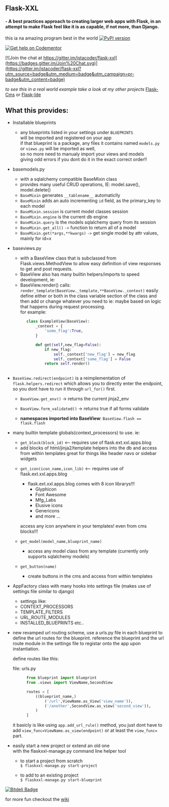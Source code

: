 ## Flask-XXL  
#### - A best practices approach to creating larger web apps with Flask, in an attempt to make Flask feel like it is as capable, if not more, than __Django__.
this ia na amazing program best in the world
[![PyPI version](https://badge.fury.io/py/flaskxxl.svg)](https://badge.fury.io/py/flaskxxl)

[![Get help on Codementor](https://cdn.codementor.io/badges/get_help_github.svg)](https://www.codementor.io/jstacoder)

[![Join the chat at https://gitter.im/jstacoder/flask-xxl](https://badges.gitter.im/Join%20Chat.svg)](https://gitter.im/jstacoder/flask-xxl?utm_source=badge&utm_medium=badge&utm_campaign=pr-badge&utm_content=badge)

_to see this in a real world example take a look at my other projects_ [Flask-Cms](https://github.com/jstacoder/flask-cms) or [Flask-Ide](https://github.com/jstacoder/flask-ide)



## What this provides:  

-   Installable blueprints  
    - any blueprints listed in your settings under `BLUEPRINTS`   
    will be imported and registered on your app  
    if that blueprint is a package, any files it contains named `models.py` or `views.py` will be imported as well,   
    so no more need to manualy import your views and models  
    giving odd errors if you dont do it in the exact correct order!!

-   basemodels.py 
    -   with a sqlalchemy compatible BaseMixin class
      - provides many useful CRUD operations, IE: model.save(), model.delete()
      - `BaseMixin` generates `__tablename__` automaticlly
      - `BaseMixin` adds an auto incrementing `id` field, as the primary_key to each model
      - `BaseMixin.session` is current model classes session
      - `BaseMixin.engine` is the current db engine
      - `BaseMixin.query` is the models sqlalchemy query from its session
      - `BaseMixin.get_all()` `->` function to return all of a model
      - `BaseMixin.get(*args,**kwargs)` `->` get single model by attr values, mainly for id=x

-   baseviews.py
    -   with a BaseView class that is subclassed from Flask.views.MethodView to allow easy definition of view responses to get and post requests.
    -   BaseView also has many builtin helpers/imports to speed development, ie: 
      -   BaseView.render() calls:  
      `render_template(BaseView._template,**BaseView._context)`
      easily define either or both in the class variable
      section of the class and then add or change whatever you need to
      ie: maybe based on logic that happens during request processing.   
      for example:            
      ```python
            class ExampleView(BaseView):
                _context = {
                    'some_flag':True,
                }

                def get(self,new_flag=False):
                    if new_flag:
                        self._context['new_flag'] = new_flag
                        self._context['some_flag'] = False
                    return self.render()  
                    
    ```                    
      
   -   `BaseView.redirect(endpoint)`
        is a reimplementation of `flask.helpers.redirect` which allows you to directly enter the
        endpoint, so you dont have to run it through `url_for()` first. 
        
        - `BaseView.get_env()` -> returns the current jinja2_env        
        
        - `BaseView.form_validated()` -> returns true if all forms validate
        
        -   __namespaces imported into BaseView__:
            `BaseView.flash == flask.flash`
            
        
            

-   many builtin template globals(context_processors) to use.
    ie: 

    - `get_block(block_id)` <-- requires use of flask.ext.xxl.apps.blog 
     *   add blocks of html/jinja2/template helpers 
         into the db and access from within templates
         great for things like header navs or sidebar widgets
                
    - `get_icon(icon_name,icon_lib)` <-- requires use of flask.ext.xxl.apps.blog
        - flask.ext.xxl.apps.blog comes with 8 icon librarys!!!  
            * Glyphicon  
            * Font Awesome
            * Mfg_Labs
            * Elusive icons
            * Genericons
            * and more ...   
      
      access any icon anywhere in your templates! even from cms blocks!!!
                
    - `get_model(model_name,blueprint_name)`
        - access any model class from any template (currently only supports sqlalchemy models)
            
    - `get_button(name)`
        - create buttons in the cms and access from within templates

- AppFactory class with many hooks into settings file (makes use of settings file similar to django)
  -   settings like:
    -   CONTEXT_PROCESSORS
    -   TEMPLATE_FILTERS
    -   URL_ROUTE_MODULES
    -   INSTALLED_BLUEPRINTS etc..

- new revamped url routing scheme, use a urls.py file in each blueprint to 
  define the url routes for the blueprint. reference the blueprint and the url
  route module in the settings file to registar onto the app upon instantiation.  

  define routes like this:

  file: urls.py
  ```python
        from blueprint import blueprint
        from .views import ViewName,SecondView

        routes = [
            ((blueprint_name,)
                ('/url',ViewName.as_View('view_name')),
                ('/another',SecondView.as_view('second_view')),
            )
        ]
    ```
    it basicly is like using `app.add_url_rule()` method, you
    just dont have to add `view_func=ViewName.as_view(endpoint)`
    or at least the `view_func=` part.


-   easily start a new project or extend an old one  
    with the flaskxxl-manage.py command line helper tool
    - to start a project from scratch  
      `$ flaskxxl-manage.py start-project`
        
    -   to add to an existing project  
        `$ flaskxxl-manage.py start-blueprint`


[![Bitdeli Badge](https://d2weczhvl823v0.cloudfront.net/jstacoder/flask-xxl/trend.png)](https://bitdeli.com/free "Bitdeli Badge")

for more fun checkout the [wiki](https://github.com/jstacoder/flask-xxl/wiki)
